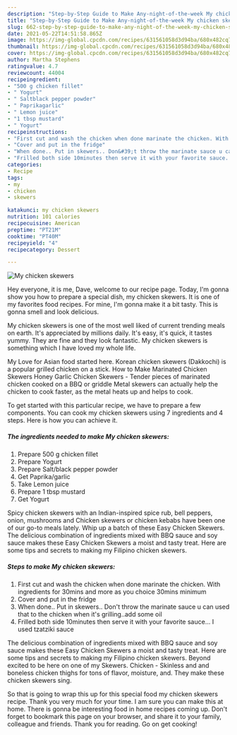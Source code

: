 ```yaml
---
description: "Step-by-Step Guide to Make Any-night-of-the-week My chicken skewers"
title: "Step-by-Step Guide to Make Any-night-of-the-week My chicken skewers"
slug: 662-step-by-step-guide-to-make-any-night-of-the-week-my-chicken-skewers
date: 2021-05-22T14:51:58.865Z
image: https://img-global.cpcdn.com/recipes/631561058d3d94ba/680x482cq70/my-chicken-skewers-recipe-main-photo.jpg
thumbnail: https://img-global.cpcdn.com/recipes/631561058d3d94ba/680x482cq70/my-chicken-skewers-recipe-main-photo.jpg
cover: https://img-global.cpcdn.com/recipes/631561058d3d94ba/680x482cq70/my-chicken-skewers-recipe-main-photo.jpg
author: Martha Stephens
ratingvalue: 4.7
reviewcount: 44004
recipeingredient:
- "500 g chicken fillet"
- " Yogurt"
- " Saltblack pepper powder"
- " Paprikagarlic"
- " Lemon juice"
- "1 tbsp mustard"
- " Yogurt"
recipeinstructions:
- "First cut and wash the chicken when done marinate the chicken. With ingredients for 30mins and more as you choice 30mins minimum"
- "Cover and put in the fridge"
- "When done.. Put in skewers.. Don&#39;t throw the marinate sauce u can used that to the chicken when it&#39;s grilling..add some oil"
- "Frilled both side 10minutes then serve it with your favorite sauce... I used tzatziki sauce"
categories:
- Recipe
tags:
- my
- chicken
- skewers

katakunci: my chicken skewers 
nutrition: 101 calories
recipecuisine: American
preptime: "PT21M"
cooktime: "PT40M"
recipeyield: "4"
recipecategory: Dessert

---
```



![My chicken skewers](https://img-global.cpcdn.com/recipes/631561058d3d94ba/680x482cq70/my-chicken-skewers-recipe-main-photo.jpg)

Hey everyone, it is me, Dave, welcome to our recipe page. Today, I'm gonna show you how to prepare a special dish, my chicken skewers. It is one of my favorites food recipes. For mine, I'm gonna make it a bit tasty. This is gonna smell and look delicious.

My chicken skewers is one of the most well liked of current trending meals on earth. It's appreciated by millions daily. It's easy, it's quick, it tastes yummy. They are fine and they look fantastic. My chicken skewers is something which I have loved my whole life.

My Love for Asian food started here. Korean chicken skewers (Dakkochi) is a popular grilled chicken on a stick. How to Make Marinated Chicken Skewers Honey Garlic Chicken Skewers - Tender pieces of marinated chicken cooked on a BBQ or griddle Metal skewers can actually help the chicken to cook faster, as the metal heats up and helps to cook.


To get started with this particular recipe, we have to prepare a few components. You can cook my chicken skewers using 7 ingredients and 4 steps. Here is how you can achieve it.

<!--inarticleads1-->

##### The ingredients needed to make My chicken skewers:

1. Prepare 500 g chicken fillet
1. Prepare  Yogurt
1. Prepare  Salt/black pepper powder
1. Get  Paprika/garlic
1. Take  Lemon juice
1. Prepare 1 tbsp mustard
1. Get  Yogurt


Spicy chicken skewers with an Indian-inspired spice rub, bell peppers, onion, mushrooms and Chicken skewers or chicken kebabs have been one of our go-to meals lately. Whip up a batch of these Easy Chicken Skewers. The delicious combination of ingredients mixed with BBQ sauce and soy sauce makes these Easy Chicken Skewers a moist and tasty treat. Here are some tips and secrets to making my Filipino chicken skewers. 

<!--inarticleads2-->

##### Steps to make My chicken skewers:

1. First cut and wash the chicken when done marinate the chicken. With ingredients for 30mins and more as you choice 30mins minimum
1. Cover and put in the fridge
1. When done.. Put in skewers.. Don&#39;t throw the marinate sauce u can used that to the chicken when it&#39;s grilling..add some oil
1. Frilled both side 10minutes then serve it with your favorite sauce... I used tzatziki sauce


The delicious combination of ingredients mixed with BBQ sauce and soy sauce makes these Easy Chicken Skewers a moist and tasty treat. Here are some tips and secrets to making my Filipino chicken skewers. Beyond excited to be here on one of my Skewers. Chicken - Skinless and and boneless chicken thighs for tons of flavor, moisture, and. They make these chicken skewers sing. 

So that is going to wrap this up for this special food my chicken skewers recipe. Thank you very much for your time. I am sure you can make this at home. There is gonna be interesting food in home recipes coming up. Don't forget to bookmark this page on your browser, and share it to your family, colleague and friends. Thank you for reading. Go on get cooking!
